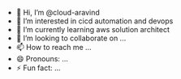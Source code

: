 - 👋 Hi, I’m @cloud-aravind
- 👀 I’m interested in cicd automation and devops
- 🌱 I’m currently learning aws solution architect
- 💞️ I’m looking to collaborate on ...
- 📫 How to reach me ...
- 😄 Pronouns: ...
- ⚡ Fun fact: ...

<!---
cloud-aravind/cloud-aravind is a ✨ special ✨ repository because its `README.md` (this file) appears on your GitHub profile.
You can click the Preview link to take a look at your changes.
--->

